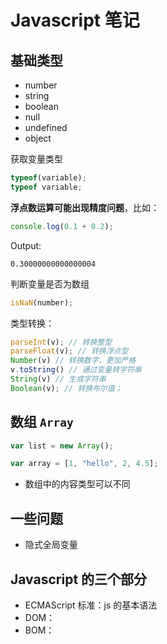 # Javascript 笔记

[annotation]: <id> (6216bef6-528d-4ca0-ae50-5ff40d43db9c)
[annotation]: <status> (public)
[annotation]: <create_time> (2020-06-23 17:09:29)
[annotation]: <category> (计算机技术)
[annotation]: <tags> (Javascript)
[annotation]: <comments> (false)
[annotation]: <url> (http://blog.ccyg.studio/article/6216bef6-528d-4ca0-ae50-5ff40d43db9c)

## 基础类型

- number
- string
- boolean
- null
- undefined
- object

获取变量类型

```js
typeof(variable);
typeof variable;
```

**浮点数运算可能出现精度问题**，比如：

```js
console.log(0.1 + 0.2);
```

Output:

```
0.30000000000000004
```

判断变量是否为数组

```js
isNaN(number);
```

类型转换：

```js
parseInt(v); // 转换整型
parseFloat(v); // 转换浮点型
Number(v) // 转换数字，更加严格
v.toString() // 通过变量转字符串
String(v) // 生成字符串 
Boolean(v); // 转换布尔值；
```

## 数组 `Array`

```js
var list = new Array();

var array = [1, "hello", 2, 4.5];
```

- 数组中的内容类型可以不同

## 一些问题

- 隐式全局变量

## Javascript 的三个部分

- ECMAScript 标准：js 的基本语法
- DOM：
- BOM： 